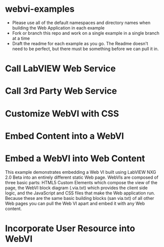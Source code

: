 # webvi-examples
- Please use all of the default namespaces and directory names when building the Web Application in each example
- Fork or branch this repo and work on a single example in a single branch at a time
- Draft the readme for each example as you go. The Readme doesn't need to be perfect, but there must be something before we can pull it in.


# Call LabVIEW Web Service

# Call 3rd Party Web Service

# Customize WebVI with CSS

# Embed Content into a WebVI

# Embed a WebVI into Web Content
This example demonstrates embedding a Web VI built using LabVIEW NXG 2.0 Beta into an entirely different static Web page. WebVIs are composed of three basic parts: HTML5 Custom Elements which compose the view of the page, the WebVI block diagram (.via.txt) which provides the client side logic, and the JavaScript and CSS files that make the Web application run. Because these are the same basic building blocks (san via.txt) of all other Web pages you can pull the Web VI apart and embed it with any Web content.

# Incorporate User Resource into WebVI

